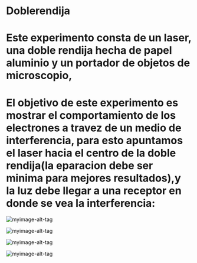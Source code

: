 # Doblerendija
# Este experimento consta de un laser, una doble rendija hecha de papel aluminio y un portador de objetos de microscopio,

# El objetivo de este experimento es mostrar el comportamiento de los electrones a travez de un medio de interferencia, para esto apuntamos el laser hacia el centro de la doble rendija(la eparacion debe ser minima para mejores resultados),y la luz debe llegar a una receptor en donde se vea la interferencia:

![myimage-alt-tag](https://3.bp.blogspot.com/-2odl_ed1Hxo/WZAn8u_ywRI/AAAAAAAABV4/O2aWreE_SJMLNPaP_cW_1CWTvg_nJgvSQCLcBGAs/s1600/doble%2Brendija%2Bondas.jpg)

![myimage-alt-tag](https://scontent-bog1-1.xx.fbcdn.net/v/t1.15752-9/s2048x2048/71572428_2430355300545576_3443403473092083712_n.jpg?_nc_cat=102&_nc_oc=AQmK4ZDQ0e5WJTTXoFwVwDvDZ_yKTPc-8VAmp2XmwfO4R42g2Uxs4y-pyyEzXedfki0&_nc_ht=scontent-bog1-1.xx&oh=7ce4854f67b0182013e9064c6cbbd077&oe=5E02B6B0)

![myimage-alt-tag](https://scontent-bog1-1.xx.fbcdn.net/v/t1.15752-9/s2048x2048/70901105_2423241314613112_2548304744980414464_n.jpg?_nc_cat=108&_nc_oc=AQnMLCVHttKoSFPS5IXUiCgQzas0Ht_oL1lRSSpvZzk7OOYAA4fbrtw4pr2Lte06joQ&_nc_ht=scontent-bog1-1.xx&oh=efde26b0b5b6bea9d0c10517fe4f08ec&oe=5DF6E4A5)

![myimage-alt-tag](https://scontent-bog1-1.xx.fbcdn.net/v/t1.15752-9/s2048x2048/71216932_393027801385744_3411505829021483008_n.jpg?_nc_cat=108&_nc_oc=AQkgWXv1TQW1gtpPa3HIybT9aBr3i3ckhNBfxfL2y3vrVfkvfBxLqRudpibxV-b7YMQ&_nc_ht=scontent-bog1-1.xx&oh=ad116eea111bf585a0b44c1a606ffe23&oe=5E32ABEF)
